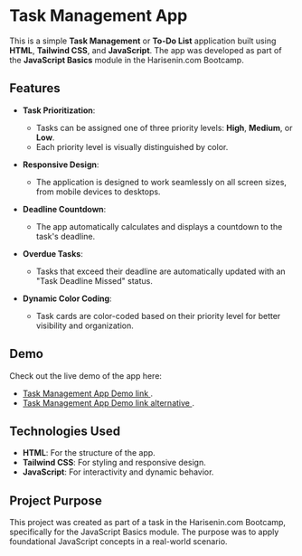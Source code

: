 # Task Management App

This is a simple **Task Management** or **To-Do List** application built using **HTML**, **Tailwind CSS**, and **JavaScript**. The app was developed as part of the **JavaScript Basics** module in the Harisenin.com Bootcamp.

## Features

- **Task Prioritization**:
  - Tasks can be assigned one of three priority levels: **High**, **Medium**, or **Low**.
  - Each priority level is visually distinguished by color.
  
- **Responsive Design**:
  - The application is designed to work seamlessly on all screen sizes, from mobile devices to desktops.
  
- **Deadline Countdown**:
  - The app automatically calculates and displays a countdown to the task's deadline.
  
- **Overdue Tasks**:
  - Tasks that exceed their deadline are automatically updated with an "Task Deadline Missed" status.
  
- **Dynamic Color Coding**:
  - Task cards are color-coded based on their priority level for better visibility and organization.

## Demo

Check out the live demo of the app here: 
- [Task Management App Demo link ](https://mytaskmanager.lukiriski.my.id/src/index.html).
- [Task Management App Demo link alternative ](https://ismytaskmate.netlify.app/).
  

## Technologies Used

- **HTML**: For the structure of the app.
- **Tailwind CSS**: For styling and responsive design.
- **JavaScript**: For interactivity and dynamic behavior.

## Project Purpose

This project was created as part of a task in the Harisenin.com Bootcamp, specifically for the JavaScript Basics module. The purpose was to apply foundational JavaScript concepts in a real-world scenario.


